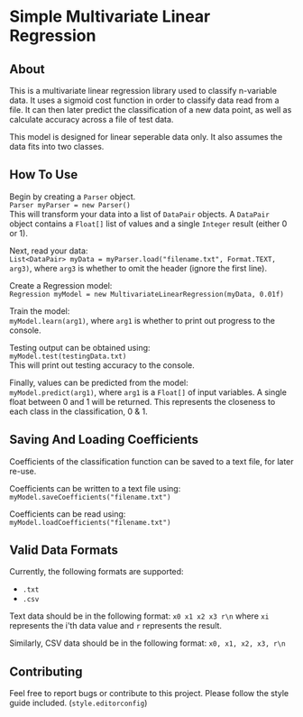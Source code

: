 # Simple Multivariate Linear Regression
## About
This is a multivariate linear regression library used to classify n-variable data. It uses a sigmoid cost function in order to classify data read from a file. It can then later predict the classification of a new data point, as well as calculate accuracy across a file of test data.

This model is designed for linear seperable data only. It also assumes the data fits into two classes.

## How To Use
Begin by creating a `Parser` object.  
`Parser myParser = new Parser()`  
This will transform your data into a list of `DataPair` objects.
A `DataPair` object contains a `Float[]` list of values and a single `Integer` result (either 0 or 1).

Next, read your data:  
`List<DataPair> myData = myParser.load("filename.txt", Format.TEXT, arg3)`, where `arg3` is whether to omit the header (ignore the first line).

Create a Regression model:  
`Regression myModel = new MultivariateLinearRegression(myData, 0.01f)`

Train the model:  
`myModel.learn(arg1)`, where `arg1` is whether to print out progress to the console.

Testing output can be obtained using:  
`myModel.test(testingData.txt)`  
This will print out testing accuracy to the console.

Finally, values can be predicted from the model:  
`myModel.predict(arg1)`, where `arg1` is a `Float[]` of input variables. A single float between 0 and 1 will be returned.
This represents the closeness to each class in the classification, 0 & 1.

## Saving And Loading Coefficients
Coefficients of the classification function can be saved to a text file, for later re-use.

Coefficients can be written to a text file using:  
`myModel.saveCoefficients("filename.txt")`  

Coefficients can be read using:  
`myModel.loadCoefficients("filename.txt")` 

## Valid Data Formats
Currently, the following formats are supported:
- `.txt`
- `.csv`

Text data should be in the following format:
`x0 x1 x2 x3 r\n` where `xi` represents the i'th data value and `r` represents the result.

Similarly, CSV data should be in the following format:
`x0, x1, x2, x3, r\n`

## Contributing

Feel free to report bugs or contribute to this project. Please follow the style guide included. (`style.editorconfig`)
